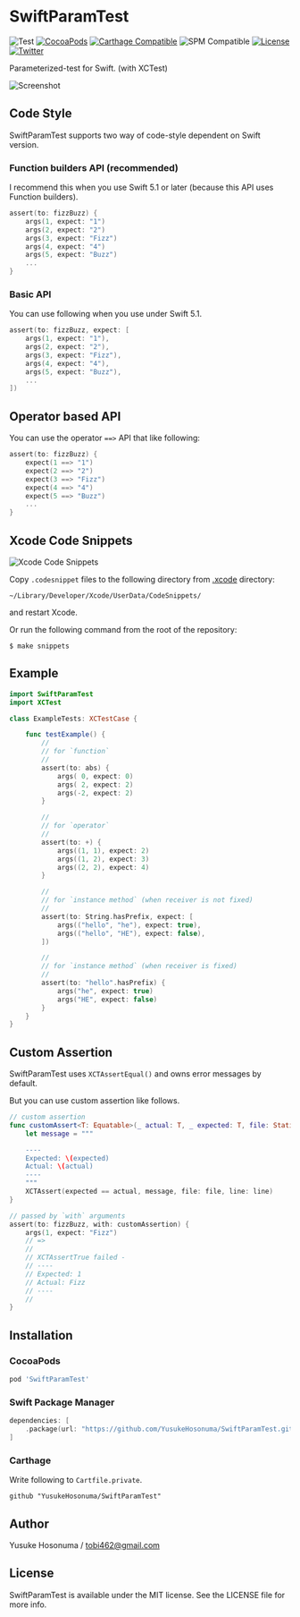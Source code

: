 # SwiftParamTest

![Test](https://github.com/YusukeHosonuma/SwiftParamTest/workflows/Test/badge.svg)
[![CocoaPods](https://img.shields.io/cocoapods/v/SwiftParamTest.svg)](https://cocoapods.org/pods/SwiftParamTest)
[![Carthage Compatible](https://img.shields.io/badge/Carthage-compatible-4BC51D.svg?style=flat)](https://github.com/Carthage/Carthage)
![SPM Compatible](https://img.shields.io/badge/SPM-compatible-4BC51D.svg?style=flat)
[![License](https://img.shields.io/github/license/YusukeHosonuma/SwiftPrettyPrint)](https://github.com/YusukeHosonuma/SwiftPrettyPrint/blob/master/LICENSE)
[![Twitter](https://img.shields.io/twitter/url?style=social&url=https%3A%2F%2Ftwitter.com%2Ftobi462)](https://twitter.com/tobi462)

Parameterized-test for Swift. (with XCTest)

![Screenshot](https://raw.githubusercontent.com/YusukeHosonuma/SwiftParamTest/master/Image/screenshot.png)

## Code Style

SwiftParamTest supports two way of code-style dependent on Swift version.

### Function builders API (recommended)

I recommend this when you use Swift 5.1 or later (because this API uses Function builders).

```swift
assert(to: fizzBuzz) {
    args(1, expect: "1")
    args(2, expect: "2")
    args(3, expect: "Fizz")
    args(4, expect: "4")
    args(5, expect: "Buzz")
    ...
}
```

### Basic API

You can use following when you use under Swift 5.1.

```swift
assert(to: fizzBuzz, expect: [
    args(1, expect: "1"),
    args(2, expect: "2"),
    args(3, expect: "Fizz"),
    args(4, expect: "4"),
    args(5, expect: "Buzz"),
    ...
])
```

## Operator based API

You can use the operator `==>` API that like following:

```swift
assert(to: fizzBuzz) {
    expect(1 ==> "1")
    expect(2 ==> "2")
    expect(3 ==> "Fizz")
    expect(4 ==> "4")
    expect(5 ==> "Buzz")
    ...
}
```

## Xcode Code Snippets

![Xcode Code Snippets](https://raw.githubusercontent.com/YusukeHosonuma/SwiftParamTest/master/Image/xcode-snippet.gif)

Copy `.codesnippet` files to the following directory from [.xcode](.xcode) directory:

```text
~/Library/Developer/Xcode/UserData/CodeSnippets/
```

and restart Xcode.

Or run the following command from the root of the repository:

```text
$ make snippets
```

## Example

```swift
import SwiftParamTest
import XCTest

class ExampleTests: XCTestCase {

    func testExample() {
        //
        // for `function`
        //
        assert(to: abs) {
            args( 0, expect: 0)
            args( 2, expect: 2)
            args(-2, expect: 2)
        }

        //
        // for `operator`
        //
        assert(to: +) {
            args((1, 1), expect: 2)
            args((1, 2), expect: 3)
            args((2, 2), expect: 4)
        }

        //
        // for `instance method` (when receiver is not fixed)
        //
        assert(to: String.hasPrefix, expect: [
            args(("hello", "he"), expect: true),
            args(("hello", "HE"), expect: false),
        ])

        //
        // for `instance method` (when receiver is fixed)
        //
        assert(to: "hello".hasPrefix) {
            args("he", expect: true)
            args("HE", expect: false)
        }
    }
}
```

## Custom Assertion

SwiftParamTest uses `XCTAssertEqual()` and owns error messages by default.

But you can use custom assertion like follows.

```swift
// custom assertion
func customAssert<T: Equatable>(_ actual: T, _ expected: T, file: StaticString, line: UInt) {
    let message = """

    ----
    Expected: \(expected)
    Actual: \(actual)
    ----
    """
    XCTAssert(expected == actual, message, file: file, line: line)
}

// passed by `with` arguments
assert(to: fizzBuzz, with: customAssertion) {
    args(1, expect: "Fizz")
    // =>
    //
    // XCTAssertTrue failed -
    // ----
    // Expected: 1
    // Actual: Fizz
    // ----
    //
}
```

## Installation

### CocoaPods

```ruby
pod 'SwiftParamTest'
```

### Swift Package Manager

```swift
dependencies: [
    .package(url: "https://github.com/YusukeHosonuma/SwiftParamTest.git", from: "2.1.0"),
]
```

### Carthage

Write following to `Cartfile.private`.

```text
github "YusukeHosonuma/SwiftParamTest"
```

## Author

Yusuke Hosonuma / tobi462@gmail.com

## License

SwiftParamTest is available under the MIT license. See the LICENSE file for more info.
